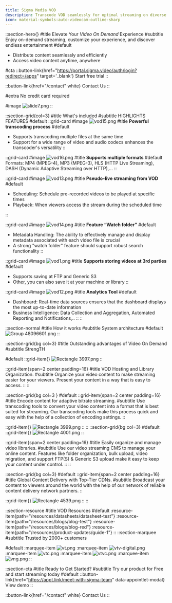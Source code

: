 ```yaml
---
title: Sigma Media VOD
description: Transcode VOD seamlessly for optimal streaming on diverse platforms.
icon: material-symbols:auto-videocam-outline-sharp
---
```


::section-hero{}
#title
Elevate Your _Video On Demand_ Experience
#subtitle
Enjoy on-demand streaming, customize your experience, and discover endless entertainment
#default
- Distribute content seamlessly and efficiently
- Access video content anytime, anywhere

#cta
::button-link{href="https://portal.sigma.video/auth/login?redirect=/apps" target='_blank'}
Start free trial
::

::button-link{href="/contact" white}
Contact Us
::

#extra
No credit card required

#image
![slide7.png](/VOD/slide7.png)
::

::section-grid{col=3}
#title
What's included
#subtitle
HIGHLIGHTS FEATURES
#default
  ::grid-card
  #image
  ![vod15.png](/VOD/vod15.png)
  #title
  **Powerful transcoding process**
  #default
  - Supports transcoding multiple files at the same time
  - Support for a wide range of video and audio codecs enhances the transcoder's versatility
  ::

  ::grid-card
  #image
  ![vod16.png](/VOD/vod16.png)
  #title
  **Supports multiple formats**
  #default
  Formats: MP4 (MPEG-4), MP3 (MPEG-3), HLS (HTTP Live Streaming), DASH (Dynamic Adaptive Streaming over HTTP),...
  ::

  ::grid-card
  #image
  ![vod13.png](/VOD/vod13.png)
  #title
  **Pseudo-live streaming from VOD**
  #default
  - Scheduling: Schedule pre-recorded videos to be played at specific times
  - Playback: When viewers access the stream during the scheduled time

  ::

  ::grid-card
  #image
  ![vod14.png](/VOD/vod14.png)
  #title
  **Feature “Watch folder”**
  #default
  - Metadata Handling: The ability to effectively manage and display metadata associated with each video file is crucial
  - A strong "watch folder" feature should support robust search functionality
  ::

  ::grid-card
  #image
  ![vod1.png](/VOD/vod1.png)
  #title
  **Supports storing videos at 3rd parties**
  #default
  - Supports saving at FTP and Generic S3
  - Other, you can also save it at your machine or library
  ::

  ::grid-card
  #image
  ![vod12.png](/VOD/vod12.png)
  #title
  **Analytics Tool**
  #default
  - Dashboard: Real-time data sources ensures that the dashboard displays the most up-to-date information
  - Business Intelligence: Data Collection and Aggregation, Automated Reporting and Notifications,..
  ::
::

::section-normal
#title
How it works
#subtitle
System architecture
#default
![Group 48096601.png](/VOD/Group%2048096601.png)
::

::section-grid{bg col=3}
#title
Outstanding advantages of Video On Demand
#subtitle
StrengTH

#default
  ::grid-item{}
  ![Rectangle 3997.png](/VOD/Rectangle%203997.png)
  ::

  ::grid-item{span=2 center padding=16}
  #title
  VOD Hosting and Library Organization.
  #subtitle
  Organize your video content to make streaming easier for your viewers. Present your content in a way that is easy to access.
  ::
::

::section-grid{bg col=3 }
#default
  ::grid-item{span=2 center padding=16}
  #title
  Encode content for adaptive bitrate streaming.
  #subtitle
  Use transcoding tools to convert your video content into a format that is best suited for streaming. Our transcoding tools make this process quick and easy with the help of a collection of encoding settings.
  ::

  ::grid-item{}
  ![Rectangle 3999.png](/VOD/Rectangle%203999.png)
  ::
::
::section-grid{bg col=3}
#default
  ::grid-item{}
  ![Rectangle 4001.png](/VOD/Rectangle%204001.png)
  ::

  ::grid-item{span=2 center padding=16}
  #title
  Easily organize and manage video libraries.
  #subtitle
  Use our video streaming CMS to manage your online content. Features like folder organization, bulk upload, video migration, and support FTP(S) & Generic S3 upload make it easy to keep your content under control.
  ::
::

::section-grid{bg col=3}
#default
  ::grid-item{span=2 center padding=16}
  #title
  Global Content Delivery with Top-Tier CDNs.
  #subtitle
  Broadcast your content to viewers around the world with the help of our network of reliable content delivery network partners.
  ::

  ::grid-item{}
  ![Rectangle 4539.png](/VOD/Rectangle%204539.png)
  ::
::

::section-resource
#title
VOD Resources
#default
:resource-item{path="/resources/datasheets/datasheet-test"}
:resource-item{path="/resources/blogs/blog-test"}
:resource-item{path="/resources/blogs/blog-red"}
:resource-item{path="/resources/product-updates/guide-1"}
::
::section-marquee
#subtitle
Trusted by 2000+ customers

#default
:marquee-item
![vt.png](/testimonial/vt.png)
:marquee-item
![vtv-digital.png](/testimonial/vtv-digital.png)
:marquee-item
![vtc.png](/testimonial/vtc.png)
:marquee-item
![vtvc.png](/testimonial/vtvc.png)
:marquee-item
![vng.png](/testimonial/vng.png)
::

::section-cta
#title
Ready to Get Started?
#subtitle
Try our product for Free and start streaming today
#default
::button-link{href="https://appt.link/meet-with-sigma-team"  data-appointlet-modal}
View demo
::

::button-link{href="/contact" white}
  Contact Us
::
